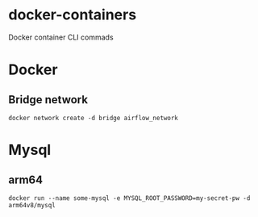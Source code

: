# docker-containers
Docker container CLI commads

# Docker
## Bridge network

````
docker network create -d bridge airflow_network
````

# Mysql

## arm64

````
docker run --name some-mysql -e MYSQL_ROOT_PASSWORD=my-secret-pw -d arm64v8/mysql
````
